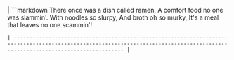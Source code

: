 | ```markdown
There once was a dish called ramen,
A comfort food no one was slammin'.
With noodles so slurpy,
And broth oh so murky,
It's a meal that leaves no one scammin'!
``` |
| ------------------------------------------------------------------------------------------------------------------------------------------------------------------------------- |

